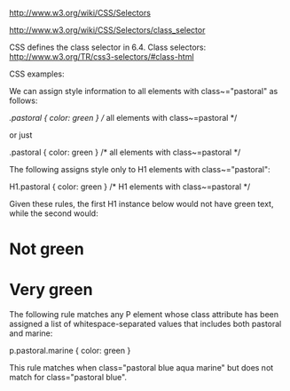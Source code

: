 http://www.w3.org/wiki/CSS/Selectors

http://www.w3.org/wiki/CSS/Selectors/class_selector

CSS defines the class selector in 6.4. Class selectors: 
http://www.w3.org/TR/css3-selectors/#class-html

CSS examples:

We can assign style information to all elements with class~="pastoral" as follows:

*.pastoral { color: green }  /* all elements with class~=pastoral */

or just

.pastoral { color: green }  /* all elements with class~=pastoral */

The following assigns style only to H1 elements with class~="pastoral":

H1.pastoral { color: green }  /* H1 elements with class~=pastoral */

Given these rules, the first H1 instance below would not have green text, while the second would:

<H1>Not green</H1>
<H1 class="pastoral">Very green</H1>

The following rule matches any P element whose class attribute has been assigned a list of whitespace-separated values that includes both pastoral and marine:

p.pastoral.marine { color: green }

This rule matches when class="pastoral blue aqua marine" but does not match for class="pastoral blue".
